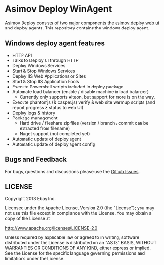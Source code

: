 Asimov Deploy WinAgent
================

Asimov Deploy consists of two major components the [asimov deploy web ui](https://github.com/asimov-deploy) and deploy agents. This repository contains the windows deploy agent.

## Windows deploy agent features
* HTTP API
* Talks to Deploy UI through HTTP
* Deploy Windows Services
* Start & Stop Windows Services
* Deploy IIS Web Applications or Sites
* Start & Stop IIS Application Pools
* Execute Powershell scripts included in deploy package
* Automate load balancer (enable / disable machine in load balancer)
	* Currently only supports Alteon, but support for more is on the way.
* Execute phantomjs (& casper.js) verify & web site warmup scripts (and report progress & status to web UI)
* Deploy logs & history
* Package management
	* Hard drive / fileshare zip files (version / branch / commit can be extracted from filename)
	* Nuget support (not completed yet)
* Automatic update of deploy agent
* Automatic update of deploy agent config

## Bugs and Feedback
For bugs, questions and discussions please use the [Github Issues](https://github.com/asimov-deploy/asimov-deploy-winagent/issues).

## LICENSE
Copyright 2013 Ebay Inc.

Licensed under the Apache License, Version 2.0 (the "License");
you may not use this file except in compliance with the License.
You may obtain a copy of the License at

<http://www.apache.org/licenses/LICENSE-2.0>

Unless required by applicable law or agreed to in writing, software
distributed under the License is distributed on an "AS IS" BASIS,
WITHOUT WARRANTIES OR CONDITIONS OF ANY KIND, either express or implied.
See the License for the specific language governing permissions and
limitations under the License.